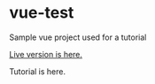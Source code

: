 # vue-test
Sample vue project used for a tutorial

[Live version is here.](http://cityprojections.com/vuetest/)

Tutorial is here.
